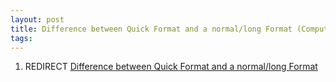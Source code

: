 ```yaml
---
layout: post 
title: Difference between Quick Format and a normal/long Format (Computing)
tags: 
---
```


1.  REDIRECT [Difference between Quick Format and a normal/long
    Format](Difference_between_Quick_Format_and_a_normal/long_Format "wikilink")
